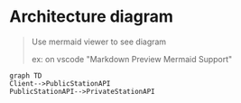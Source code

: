 # Architecture diagram

> Use mermaid viewer to see diagram
>
> ex: on vscode "Markdown Preview Mermaid Support"



```mermaid
graph TD
Client-->PublicStationAPI
PublicStationAPI-->PrivateStationAPI
```


